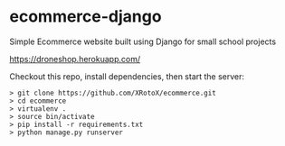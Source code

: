 # ecommerce-django
Simple Ecommerce website built using Django for small school projects


https://droneshop.herokuapp.com/

Checkout this repo, install dependencies, then start the server:

    > git clone https://github.com/XRotoX/ecommerce.git
    > cd ecommerce
    > virtualenv .
    > source bin/activate
    > pip install -r requirements.txt
    > python manage.py runserver
    
    
    
